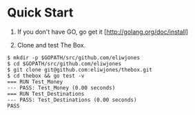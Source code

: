 Quick Start
===========

1. If you don't have GO, go get it [http://golang.org/doc/install]

2. Clone and test The Box. 
```
$ mkdir -p $GOPATH/src/github.com/eliwjones
$ cd $GOPATH/src/github.com/eliwjones
$ git clone git@github.com:eliwjones/thebox.git
$ cd thebox && go test -v
=== RUN Test_Money
--- PASS: Test_Money (0.00 seconds)
=== RUN Test_Destinations
--- PASS: Test_Destinations (0.00 seconds)
PASS
```
